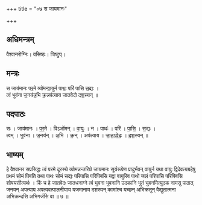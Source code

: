 +++
title = "०७ स जायमानः"

+++
## अधिमन्त्रम्
वैश्वानरोग्निः। वसिष्ठः। त्रिष्टुप्।

## मन्त्रः
स जाय॑मानः पर॒मे व्यो॑मन्वा॒युर्न पाथः॒ परि॑ पासि स॒द्यः ।  
त्वं भुव॑ना ज॒नय॑न्न॒भि क्र॒न्नप॑त्याय जातवेदो दश॒स्यन् ॥

## पदपाठः
सः । जाय॑मानः । प॒र॒मे । विऽओ॑मन् । वा॒युः । न । पाथः॑ । परि॑ । पा॒सि॒ । स॒द्यः ।  
त्वम् । भुव॑ना । ज॒नय॑न् । अ॒भि । क्र॒न् । अप॑त्याय । जा॒त॒ऽवे॒दः॒ । द॒श॒स्यन् ॥

## भाष्यम्
हे वैश्वानर सप्रसिद्धः त्वं परमे दूरस्थे व्योमन्नन्तरिक्षे जायमानः सूर्यरूपेण प्रादुर्भवन् वायुर्न यथा वायुः द्विदेवत्यग्रहेषु प्रथमं सोमं पिबति तथा पाथः सोमं सद्यः परिपासि परिपिबसि यद्वा वायुरिव पाथो जलं परिपासि परिपिबसि शोषयसीत्यर्थः । किं च हे जातवेदः जातधनाग्ने त्वं भुवना भुवनानि उदकानि भूतं भुवनमित्युदक नामसु पाठात् जनयन् अपत्याय अपत्यवत्पालनीयाय यजमानाय दशस्यन् कामांश्च यच्छन् अभिक्रतून् वैद्युतात्मना अभिक्रन्दसि अभिगर्जसि वा ॥ ७ ॥